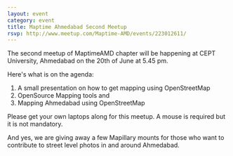 ```yaml
---
layout: event
category: event
title: Maptime Ahmedabad Second Meetup
rsvp: http://www.meetup.com/Maptime-AMD/events/223012611/
---
```


The second meetup of MaptimeAMD chapter will be happening at CEPT University, Ahmedabad on the 20th of June at 5.45 pm. 

Here's what is on the agenda:

1. A small presentation on how to get mapping using OpenStreetMap
2. OpenSource Mapping tools and 
3. Mapping Ahmedabad using OpenStreetMap


Please get your own laptops along for this meetup. A mouse is required but it is not mandatory.


And yes, we are giving away a few Mapillary mounts for those who want to contribute to street level photos in and around Ahmedabad.



